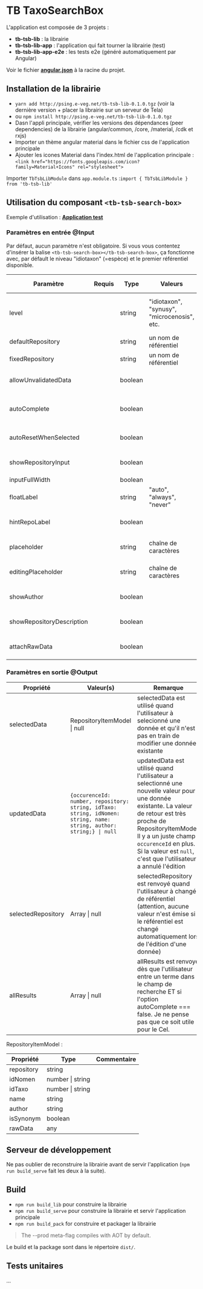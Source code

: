 
# TB TaxoSearchBox

L'application est composée de 3 projets :

- **tb-tsb-lib** : la librairie
- **tb-tsb-lib-app** : l'application qui fait tourner la librairie (test)
- **tb-tsb-lib-app-e2e** : les tests e2e (généré automatiquement par Angular)



Voir le fichier [**angular.json**](https://github.com/steph-del/tb-tsb-lib/blob/master/angular.json) à la racine du projet.

## Installation de la librairie

- `yarn add http://psing.e-veg.net/tb-tsb-lib-0.1.0.tgz` (voir la dernière version + placer la librairie sur un serveur de Tela)
- ou `npm install http://psing.e-veg.net/tb-tsb-lib-0.1.0.tgz`
- Dasn l'appli principale, vérifier les versions des dépendances (peer dependencies) de la librairie (angular/common, /core, /material, /cdk et rxjs)
- Importer un thème angular material dans le fichier css de l'application principale
- Ajouter les icones Material dans l'index.html de l'application principale :
`<link href="https://fonts.googleapis.com/icon?family=Material+Icons" rel="stylesheet">`

Importer `TbTsbLibModule` dans `app.module.ts` :`import { TbTsbLibModule } from 'tb-tsb-lib'`

## Utilisation du composant `<tb-tsb-search-box>`

Exemple d'utilisation :
[**Application test**](https://github.com/steph-del/tb-tsb-lib/tree/master/src/app/test-app)


### Paramètres en entrée @Input

Par défaut, aucun paramètre n'est obligatoire. Si vous vous contentez d'insérer la balise `<tb-tsb-search-box></tb-tsb-search-box>`, ça fonctionne avec, par défault le niveau "idiotaxon" (=espèce) et le premier référentiel disponible.


| Paramètre | Requis | Type     | Valeurs | Valeur par défaut | Description |
| ---       | ---    | ---      | ---     | ---               | ---         |
| level     |        | string   | "idiotaxon", "synusy", "microcenosis", etc. | "idiotaxon" | le niveau d'intégration. Pour le Cel, ce sera toujours 'idiotaxon' |
| defaultRepository |  | string | un nom de référentiel | Le premier accessible | référentiel à utiliser par défaut |
| fixedRepository |  | string | un nom de référentiel | - | forcer l'utilisation d'un référentiel |
| allowUnvalidatedData |  | boolean |  | true | autoriser la saisie d'une donnée hors référentiel |
| autoComplete |  | boolean |  | true | si `false`, pas d'autocomplétion, le module renvoie tous les résultats |
| autoResetWhenSelected |  | boolean |  |  | remet l'input de saisie à zéro après la saisie |
| showRepositoryInput |  | boolean |  | true | affiche le sélecteur de référentiels |
| inputFullWidth |  | boolean |  | true | `width="100%"` |
| floatLabel |  | string | "auto", "always", "never" | "auto" | c'est un paramètre de l'input Material |
| hintRepoLabel |  | boolean |  | true | c'est un paramètre de l'input Material |
| placeholder |  | string | chaîne de caractères | - | pour modifier le placeholder par défaut |
| editingPlaceholder |  | string | chaîne de caractères | 'Modifier une donnée' | placeholder lors de l'édition d'une donnée |
| showAuthor |  | boolean |  | true | affiche les autorités dans l'autocomplete |
| showRepositoryDescription |  | boolean |  | false | affiche la description du référentiel |
| attachRawData |  | boolean |  | false | ajoute l'objet rawData à la réponse |

### Paramètres en sortie @Output

| Propriété          | Valeur(s)                     | Remarque |
| ---                | ---                           | ---         |
| selectedData       | RepositoryItemModel \| null   | selectedData est utilisé quand l'utilisateur à selecionné une donnée et qu'il n'est pas en train de modifier une donnée existante |
| updatedData        | `{occurenceId: number, repository: string, idTaxo: string, idNomen: string, name: string, author: string;} \| null` | updatedData est utilisé quand l'utilisateur a selectionné une nouvelle valeur pour une donnée existante. La valeur de retour est très proche de RepositoryItemModel. Il y a un juste champ `occurenceId` en plus. Si la valeur est `null`, c'est que l'utilisateur a annulé l'édition |
| selectedRepository | Array<RepositoryItemModel> \| null | selectedRepository est renvoyé quand l'utilisateur à changé de référentiel (attention, aucune valeur n'est émise si le référentiel est changé automatiquement lors de l'édition d'une donnée) |
| allResults         | Array<RepositoryItemModel> \| null | allResults est renvoyé dès que l'utilisateur entre un terme dans le champ de recherche ET si l'option autoComplete === false. Je ne pense pas que ce soit utile pour le Cel. |


RepositoryItemModel :

| Propriété   | Type             | Commentaire |
| ---         | ---              | ---         |
| repository  | string |
| idNomen     | number \| string
| idTaxo      | number \| string
| name        | string
| author      | string
| isSynonym   | boolean
| rawData     | any

## Serveur de développement

Ne pas oublier de reconstruire la librairie avant de servir l'application (`npm run build_serve` fait les deux à la suite).

## Build
-  `npm run build_lib` pour construire la librairie
-  `npm run build_serve` pour construire la librairie et servir l'application principale
-  `npm run build_pack` for construire et packager la librairie


> The --prod meta-flag compiles with AOT by default.


Le build et la package sont dans le répertoire `dist/`.

## Tests unitaires
...
